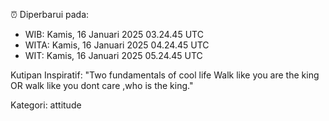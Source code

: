 ⏰ Diperbarui pada:
- WIB: Kamis, 16 Januari 2025 03.24.45 UTC
- WITA: Kamis, 16 Januari 2025 04.24.45 UTC
- WIT: Kamis, 16 Januari 2025 05.24.45 UTC

Kutipan Inspiratif:
"Two fundamentals of cool life  Walk like you are the king OR walk like you dont care ,who is the king."


Kategori: attitude

